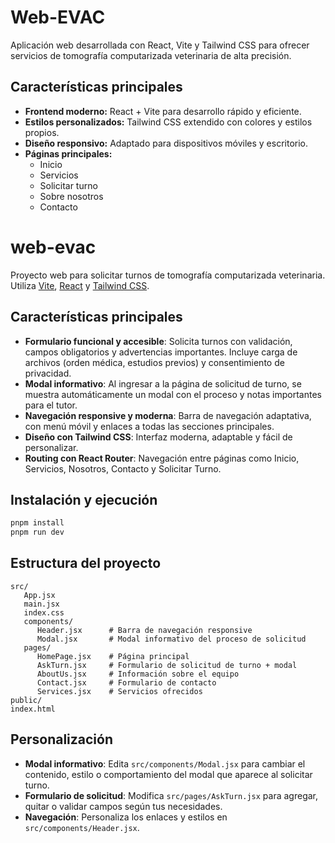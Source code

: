 # Web-EVAC

Aplicación web desarrollada con React, Vite y Tailwind CSS para ofrecer servicios de tomografía computarizada veterinaria de alta precisión.

## Características principales

- **Frontend moderno:** React + Vite para desarrollo rápido y eficiente.
- **Estilos personalizados:** Tailwind CSS extendido con colores y estilos propios.
- **Diseño responsivo:** Adaptado para dispositivos móviles y escritorio.
- **Páginas principales:**
  - Inicio
  - Servicios
  - Solicitar turno
  - Sobre nosotros
  - Contacto

# web-evac

Proyecto web para solicitar turnos de tomografía computarizada veterinaria. Utiliza [Vite](https://vitejs.dev/), [React](https://react.dev/) y [Tailwind CSS](https://tailwindcss.com/).

## Características principales

- **Formulario funcional y accesible**: Solicita turnos con validación, campos obligatorios y advertencias importantes. Incluye carga de archivos (orden médica, estudios previos) y consentimiento de privacidad.
- **Modal informativo**: Al ingresar a la página de solicitud de turno, se muestra automáticamente un modal con el proceso y notas importantes para el tutor.
- **Navegación responsive y moderna**: Barra de navegación adaptativa, con menú móvil y enlaces a todas las secciones principales.
- **Diseño con Tailwind CSS**: Interfaz moderna, adaptable y fácil de personalizar.
- **Routing con React Router**: Navegación entre páginas como Inicio, Servicios, Nosotros, Contacto y Solicitar Turno.

## Instalación y ejecución

```bash
pnpm install
pnpm run dev
```

## Estructura del proyecto

```
src/
   App.jsx
   main.jsx
   index.css
   components/
      Header.jsx      # Barra de navegación responsive
      Modal.jsx       # Modal informativo del proceso de solicitud
   pages/
      HomePage.jsx    # Página principal
      AskTurn.jsx     # Formulario de solicitud de turno + modal
      AboutUs.jsx     # Información sobre el equipo
      Contact.jsx     # Formulario de contacto
      Services.jsx    # Servicios ofrecidos
public/
index.html
```

## Personalización

- **Modal informativo**: Edita `src/components/Modal.jsx` para cambiar el contenido, estilo o comportamiento del modal que aparece al solicitar turno.
- **Formulario de solicitud**: Modifica `src/pages/AskTurn.jsx` para agregar, quitar o validar campos según tus necesidades.
- **Navegación**: Personaliza los enlaces y estilos en `src/components/Header.jsx`.
